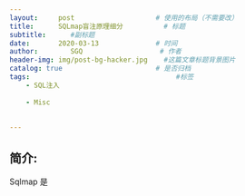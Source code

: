 ```yaml
---
layout:     post                    # 使用的布局（不需要改）
title:      SQLmap盲注原理细分          # 标题 
subtitle:      #副标题
date:       2020-03-13              # 时间
author:        SGQ                   # 作者
header-img: img/post-bg-hacker.jpg    #这篇文章标题背景图片
catalog: true                       # 是否归档
tags:                                    #标签
    - SQL注入 
    
    - Misc
    
    
---
```


## 简介:
Sqlmap 是
